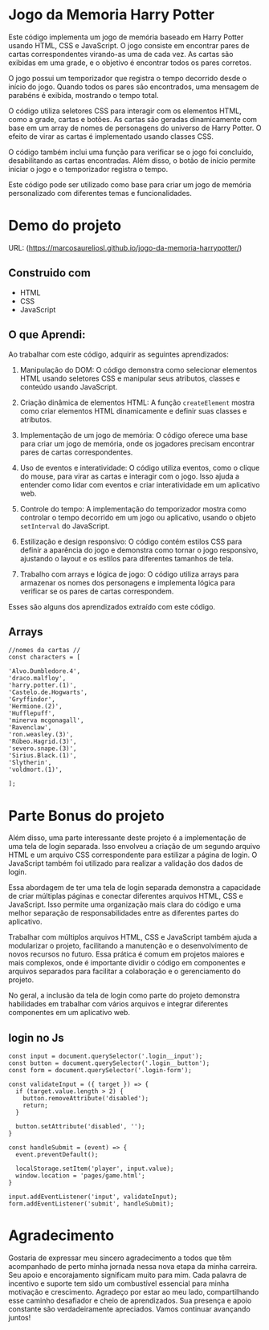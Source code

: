 # Jogo da Memoria Harry Potter

Este código implementa um jogo de memória baseado em Harry Potter usando HTML, CSS e JavaScript. O jogo consiste em encontrar pares de cartas correspondentes virando-as uma de cada vez. As cartas são exibidas em uma grade, e o objetivo é encontrar todos os pares corretos.

O jogo possui um temporizador que registra o tempo decorrido desde o início do jogo. Quando todos os pares são encontrados, uma mensagem de parabéns é exibida, mostrando o tempo total.

O código utiliza seletores CSS para interagir com os elementos HTML, como a grade, cartas e botões. As cartas são geradas dinamicamente com base em um array de nomes de personagens do universo de Harry Potter. O efeito de virar as cartas é implementado usando classes CSS.

O código também inclui uma função para verificar se o jogo foi concluído, desabilitando as cartas encontradas. Além disso, o botão de início permite iniciar o jogo e o temporizador registra o tempo.

Este código pode ser utilizado como base para criar um jogo de memória personalizado com diferentes temas e funcionalidades.

# Demo do projeto

URL: (https://marcosaureliosl.github.io/jogo-da-memoria-harrypotter/)

## Construido com 

* HTML 
* CSS
* JavaScript

## O que Aprendi:

Ao trabalhar com este código, adquirir as seguintes aprendizados:

1. Manipulação do DOM: O código demonstra como selecionar elementos HTML usando seletores CSS e manipular seus atributos, classes e conteúdo usando JavaScript.

2. Criação dinâmica de elementos HTML: A função `createElement` mostra como criar elementos HTML dinamicamente e definir suas classes e atributos.

3. Implementação de um jogo de memória: O código oferece uma base para criar um jogo de memória, onde os jogadores precisam encontrar pares de cartas correspondentes.

4. Uso de eventos e interatividade: O código utiliza eventos, como o clique do mouse, para virar as cartas e interagir com o jogo. Isso ajuda a entender como lidar com eventos e criar interatividade em um aplicativo web.

5. Controle do tempo: A implementação do temporizador mostra como controlar o tempo decorrido em um jogo ou aplicativo, usando o objeto `setInterval` do JavaScript.

6. Estilização e design responsivo: O código contém estilos CSS para definir a aparência do jogo e demonstra como tornar o jogo responsivo, ajustando o layout e os estilos para diferentes tamanhos de tela.

7. Trabalho com arrays e lógica de jogo: O código utiliza arrays para armazenar os nomes dos personagens e implementa lógica para verificar se os pares de cartas correspondem.

Esses são alguns dos aprendizados extraído com este código. 

## Arrays

```
//nomes da cartas //
const characters = [

'Alvo.Dumbledore.4',
'draco.malfloy',
'harry.potter.(1)',
'Castelo.de.Hogwarts',
'Gryffindor',
'Hermione.(2)',
'Hufflepuff',
'minerva mcgonagall',
'Ravenclaw',
'ron.weasley.(3)',
'Rúbeo.Hagrid.(3)',
'severo.snape.(3)',
'Sirius.Black.(1)',
'Slytherin',
'voldmort.(1)',

];

```

# Parte Bonus do projeto

Além disso, uma parte interessante deste projeto é a implementação de uma tela de login separada. Isso envolveu a criação de um segundo arquivo HTML e um arquivo CSS correspondente para estilizar a página de login. O JavaScript também foi utilizado para realizar a validação dos dados de login.

Essa abordagem de ter uma tela de login separada demonstra a capacidade de criar múltiplas páginas e conectar diferentes arquivos HTML, CSS e JavaScript. Isso permite uma organização mais clara do código e uma melhor separação de responsabilidades entre as diferentes partes do aplicativo.

Trabalhar com múltiplos arquivos HTML, CSS e JavaScript também ajuda a modularizar o projeto, facilitando a manutenção e o desenvolvimento de novos recursos no futuro. Essa prática é comum em projetos maiores e mais complexos, onde é importante dividir o código em componentes e arquivos separados para facilitar a colaboração e o gerenciamento do projeto.

No geral, a inclusão da tela de login como parte do projeto demonstra habilidades em trabalhar com vários arquivos e integrar diferentes componentes em um aplicativo web.

## login no Js

```
const input = document.querySelector('.login__input');
const button = document.querySelector('.login__button');
const form = document.querySelector('.login-form');

const validateInput = ({ target }) => {
  if (target.value.length > 2) {
    button.removeAttribute('disabled');
    return;
  }

  button.setAttribute('disabled', '');
}

const handleSubmit = (event) => {
  event.preventDefault();

  localStorage.setItem('player', input.value);
  window.location = 'pages/game.html';
}

input.addEventListener('input', validateInput);
form.addEventListener('submit', handleSubmit);

```

# Agradecimento 

Gostaria de expressar meu sincero agradecimento a todos que têm acompanhado de perto minha jornada nessa nova etapa da minha carreira. Seu apoio e encorajamento significam muito para mim. Cada palavra de incentivo e suporte tem sido um combustível essencial para minha motivação e crescimento. Agradeço por estar ao meu lado, compartilhando esse caminho desafiador e cheio de aprendizados. Sua presença e apoio constante são verdadeiramente apreciados. Vamos continuar avançando juntos!
